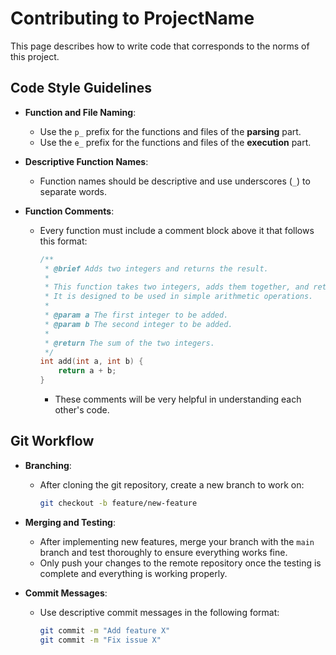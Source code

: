 
# Contributing to ProjectName

This page describes how to write code that corresponds to the norms of this project.

## Code Style Guidelines

- **Function and File Naming**:
  - Use the `p_` prefix for the functions and files of the **parsing** part.
  - Use the `e_` prefix for the functions and files of the **execution** part.
  
- **Descriptive Function Names**:
  - Function names should be descriptive and use underscores (`_`) to separate words.
  
- **Function Comments**:
  - Every function must include a comment block above it that follows this format:

    ```c
    /**
     * @brief Adds two integers and returns the result.
     * 
     * This function takes two integers, adds them together, and returns the result.
     * It is designed to be used in simple arithmetic operations.
     * 
     * @param a The first integer to be added.
     * @param b The second integer to be added.
     * 
     * @return The sum of the two integers.
     */
    int add(int a, int b) {
        return a + b;
    }
    ```

    - These comments will be very helpful in understanding each other's code.

## Git Workflow

- **Branching**:
  - After cloning the git repository, create a new branch to work on:
    ```bash
    git checkout -b feature/new-feature
    ```

- **Merging and Testing**:
  - After implementing new features, merge your branch with the `main` branch and test thoroughly to ensure everything works fine.
  - Only push your changes to the remote repository once the testing is complete and everything is working properly.

- **Commit Messages**:
  - Use descriptive commit messages in the following format:
    ```bash
    git commit -m "Add feature X"
    git commit -m "Fix issue X"
    ```

